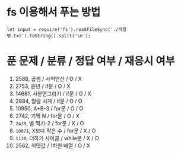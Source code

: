 # fs 이용해서 푸는 방법
`let input = require('fs').readFileSync('./파일명.txt').toString().split('\n');`

# 푼 문제 / 분류 /  정답 여부 / 재응시 여부
1. 2588, 곱셈 / 사칙연산 / O / X
2. 2753, 윤년 / if문 / O / X
3. 14681, 사분면그리기 / if문 / O / X
4. 2884, 알람 시계 / if문 / O / O
5. 10950, A+B-3 / for문 / O / O
6. 2742, 기찍 N / for문 / O / X
7. `2439`, 별 찍기-2 / for문 / X / O
8. `10871`, X보다 작은 수 / for문 / X / O
9. `1110`, 더하기 사이클 / while문 / X / O
10. 2562, 최댓값 / 1차원 배열 / O / X